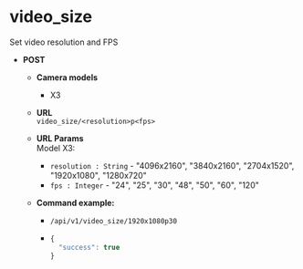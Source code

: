 video_size
=====
Set video resolution and FPS

* **POST**

  * **Camera models**
    * X3

  * **URL**  
    `video_size/<resolution>p<fps>`
    
  * **URL Params**  
    Model X3:
    
    * `resolution : String` - "4096x2160", "3840x2160", "2704x1520", "1920x1080", "1280x720"
    * `fps : Integer` - "24", "25", "30", "48", "50", "60", "120"
      
  * **Command example:**
    * `/api/v1/video_size/1920x1080p30`
    * ```javascript
      {
        "success": true
      }
      ```

